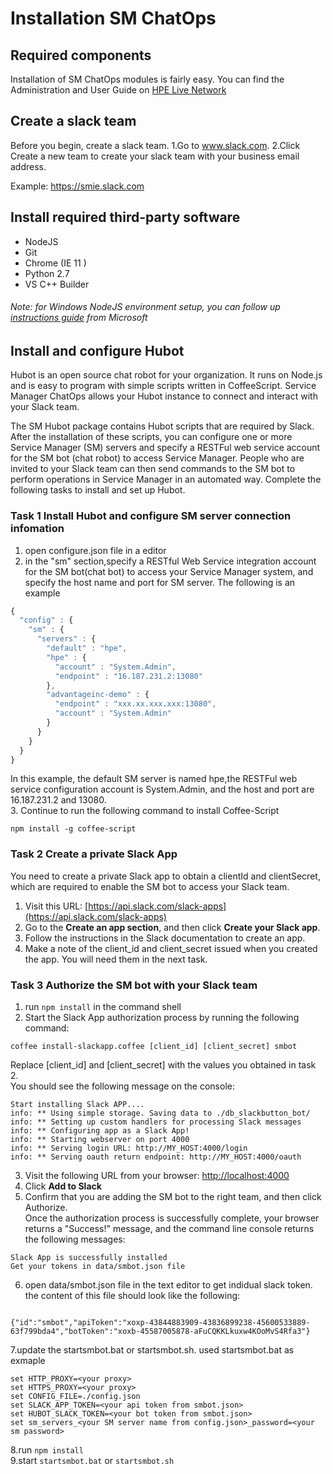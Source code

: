 #  Installation SM ChatOps

## Required components

Installation of SM ChatOps modules is fairly easy. You can find the Administration and User Guide on [HPE Live Network](https://hpln.hpe.com/product/chatops/content)


## Create a slack team  
Before you begin, create a slack team. 
1.Go to www.slack.com.
2.Click Create a new team to create your slack team with your business email address.

Example:
https://smie.slack.com


## Install required third-party software  
- NodeJS  
- Git   
- Chrome (IE 11 )
- Python 2.7 
- VS C++ Builder 

###### Note: for Windows NodeJS environment setup, you can follow up [instructions guide](https://github.com/Microsoft/nodejs-guidelines/blob/master/windows-environment.md#compiling-native-addon-modules) from Microsoft 
######

## Install and configure Hubot  
Hubot is an open source chat robot for your organization. It runs on Node.js and is easy to program with simple scripts written in CoffeeScript. Service Manager ChatOps allows your Hubot instance to connect and interact with your Slack team.

The SM Hubot package contains Hubot scripts that are required by Slack. After the installation of these scripts, you can configure one or more Service Manager (SM) servers and specify a RESTFul web service account for the SM bot (chat robot) to access Service Manager. People who are invited to your Slack team can then send commands to the SM bot to perform operations in Service Manager in an automated way.
Complete the following tasks to install and set up Hubot.

### Task 1 Install Hubot and configure SM server connection infomation
1. open configure.json file in a editor
2. in the "sm" section,specify a RESTful Web Service integration account for the SM bot(chat bot) to access your Service Manager system, and specify the host name and port for SM server.
   The following is an example
```js
{
  "config" : {
    "sm" : {
      "servers" : {
        "default" : "hpe",
        "hpe" : {
          "account" : "System.Admin",
          "endpoint" : "16.187.231.2:13080"
        },
        "advantageinc-demo" : {
          "endpoint" : "xxx.xx.xxx.xxx:13080",
          "account" : "System.Admin"
        }
      }
    }
  }
}
```
In this example, the default SM server is named hpe,the RESTFul web service configuration account is System.Admin, and the host and port are 16.187.231.2 and 13080.  
3. Continue to run the following command to install Coffee-Script
```
npm install -g coffee-script
```

### Task 2 Create a private Slack App
  You need to create a private Slack app to obtain a clientId and clientSecret, which are required to enable the SM bot to access your Slack team.  
1. Visit this URL: [https://api.slack.com/slack-apps](https://api.slack.com/slack-apps)  
2. Go to the **Create an app section**, and then click **Create your Slack app**.   
3. Follow the instructions in the Slack documentation to create an app.    
4. Make a note of the client_id and client_secret issued when you created the app. You will need them in the next task.  

### Task 3 Authorize the SM bot with your Slack team   
1. run `npm install` in the command shell  
2. Start the Slack App authorization process by running the following command:  
```
coffee install-slackapp.coffee [client_id] [client_secret] smbot
```
Replace [client_id] and [client_secret] with the values you obtained in task 2.   
You should see the following message on the console:  
```
Start installing Slack APP....  
info: ** Using simple storage. Saving data to ./db_slackbutton_bot/  
info: ** Setting up custom handlers for processing Slack messages   
info: ** Configuring app as a Slack App!   
info: ** Starting webserver on port 4000   
info: ** Serving login URL: http://MY_HOST:4000/login   
info: ** Serving oauth return endpoint: http://MY_HOST:4000/oauth
```  
3. Visit the following URL from your browser: [http://localhost:4000](http://localhost:4000)  
4. Click **Add to Slack**
5. Confirm that you are adding the SM bot to the right team, and then click Authorize.  
  Once the authorization process is successfully complete, your browser returns a "Success!" message, and the command line console returns the following  messages: 
```  
Slack App is successfully installed   
Get your tokens in data/smbot.json file  
```    

6. open data/smbot.json file in the text editor to get indidual slack token.
  the content of this file should look like the following:
```  

{"id":"smbot","apiToken":"xoxp-43844883909-43836899238-45600533889-63f799bda4","botToken":"xoxb-45587005878-aFuCQKKLkuxw4KOoMvS4Rfa3"}
```     

7.update the startsmbot.bat or startsmbot.sh.
  used startsmbot.bat as exmaple
```shell
set HTTP_PROXY=<your proxy>  
set HTTPS_PROXY=<your proxy>  
set CONFIG_FILE=./config.json   
set SLACK_APP_TOKEN=<your api token from smbot.json>   
set HUBOT_SLACK_TOKEN=<your bot token from smbot.json>
set sm_servers_<your SM server name from config.json>_password=<your sm password>  
```  
8.run `npm install`  
9.start `startsmbot.bat` or `startsmbot.sh`  





